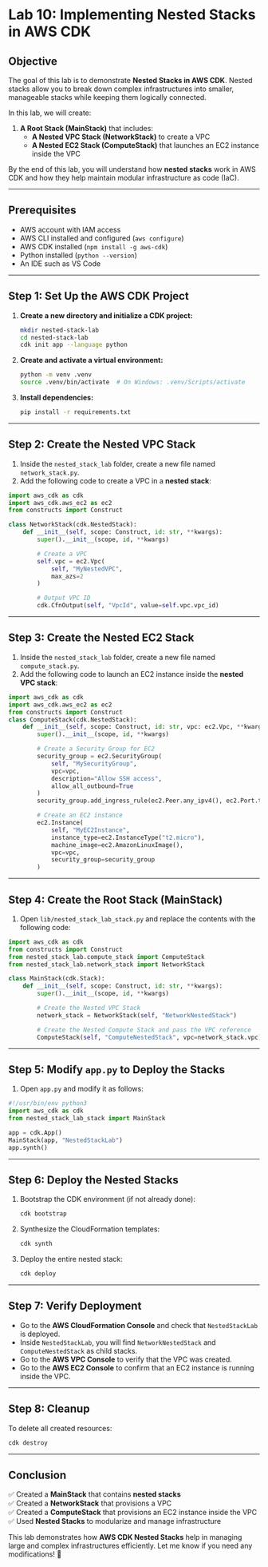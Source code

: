 # **Lab 10: Implementing Nested Stacks in AWS CDK**  

## **Objective**  
The goal of this lab is to demonstrate **Nested Stacks in AWS CDK**. Nested stacks allow you to break down complex infrastructures into smaller, manageable stacks while keeping them logically connected.  

In this lab, we will create:  
1. **A Root Stack (MainStack)** that includes:  
   - **A Nested VPC Stack (NetworkStack)** to create a VPC  
   - **A Nested EC2 Stack (ComputeStack)** that launches an EC2 instance inside the VPC  

By the end of this lab, you will understand how **nested stacks** work in AWS CDK and how they help maintain modular infrastructure as code (IaC).  

---

## **Prerequisites**  
- AWS account with IAM access  
- AWS CLI installed and configured (`aws configure`)  
- AWS CDK installed (`npm install -g aws-cdk`)  
- Python installed (`python --version`)  
- An IDE such as VS Code  

---

## **Step 1: Set Up the AWS CDK Project**  
1. **Create a new directory and initialize a CDK project:**  
   ```sh
   mkdir nested-stack-lab
   cd nested-stack-lab
   cdk init app --language python
   ```
2. **Create and activate a virtual environment:**  
   ```sh
   python -m venv .venv
   source .venv/bin/activate  # On Windows: .venv/Scripts/activate
   ```
3. **Install dependencies:**  
   ```sh
   pip install -r requirements.txt
   ```

---

## **Step 2: Create the Nested VPC Stack**
1. Inside the `nested_stack_lab` folder, create a new file named `network_stack.py`.  
2. Add the following code to create a VPC in a **nested stack**:  

```python
import aws_cdk as cdk
import aws_cdk.aws_ec2 as ec2
from constructs import Construct

class NetworkStack(cdk.NestedStack):
    def __init__(self, scope: Construct, id: str, **kwargs):
        super().__init__(scope, id, **kwargs)

        # Create a VPC
        self.vpc = ec2.Vpc(
            self, "MyNestedVPC",
            max_azs=2
        )

        # Output VPC ID
        cdk.CfnOutput(self, "VpcId", value=self.vpc.vpc_id)
```

---

## **Step 3: Create the Nested EC2 Stack**
1. Inside the `nested_stack_lab` folder, create a new file named `compute_stack.py`.  
2. Add the following code to launch an EC2 instance inside the **nested VPC stack**:  

```python
import aws_cdk as cdk
import aws_cdk.aws_ec2 as ec2
from constructs import Construct
class ComputeStack(cdk.NestedStack):
    def __init__(self, scope: Construct, id: str, vpc: ec2.Vpc, **kwargs):
        super().__init__(scope, id, **kwargs)

        # Create a Security Group for EC2
        security_group = ec2.SecurityGroup(
            self, "MySecurityGroup",
            vpc=vpc,
            description="Allow SSH access",
            allow_all_outbound=True
        )
        security_group.add_ingress_rule(ec2.Peer.any_ipv4(), ec2.Port.tcp(22), "Allow SSH access")

        # Create an EC2 instance
        ec2.Instance(
            self, "MyEC2Instance",
            instance_type=ec2.InstanceType("t2.micro"),
            machine_image=ec2.AmazonLinuxImage(),
            vpc=vpc,
            security_group=security_group
        )
```

---

## **Step 4: Create the Root Stack (MainStack)**
1. Open `lib/nested_stack_lab_stack.py` and replace the contents with the following code:  

```python
import aws_cdk as cdk
from constructs import Construct
from nested_stack_lab.compute_stack import ComputeStack
from nested_stack_lab.network_stack import NetworkStack

class MainStack(cdk.Stack):
    def __init__(self, scope: Construct, id: str, **kwargs):
        super().__init__(scope, id, **kwargs)

        # Create the Nested VPC Stack
        network_stack = NetworkStack(self, "NetworkNestedStack")

        # Create the Nested Compute Stack and pass the VPC reference
        ComputeStack(self, "ComputeNestedStack", vpc=network_stack.vpc)
```

---

## **Step 5: Modify `app.py` to Deploy the Stacks**
1. Open `app.py` and modify it as follows:

```python
#!/usr/bin/env python3
import aws_cdk as cdk
from nested_stack_lab_stack import MainStack

app = cdk.App()
MainStack(app, "NestedStackLab")
app.synth()
```

---

## **Step 6: Deploy the Nested Stacks**
1. Bootstrap the CDK environment (if not already done):
   ```sh
   cdk bootstrap
   ```
2. Synthesize the CloudFormation templates:
   ```sh
   cdk synth
   ```
3. Deploy the entire nested stack:
   ```sh
   cdk deploy
   ```

---

## **Step 7: Verify Deployment**
- Go to the **AWS CloudFormation Console** and check that `NestedStackLab` is deployed.  
- Inside `NestedStackLab`, you will find `NetworkNestedStack` and `ComputeNestedStack` as child stacks.  
- Go to the **AWS VPC Console** to verify that the VPC was created.  
- Go to the **AWS EC2 Console** to confirm that an EC2 instance is running inside the VPC.  

---

## **Step 8: Cleanup**
To delete all created resources:
```sh
cdk destroy
```

---

## **Conclusion**
✅ Created a **MainStack** that contains **nested stacks**  
✅ Created a **NetworkStack** that provisions a VPC  
✅ Created a **ComputeStack** that provisions an EC2 instance inside the VPC  
✅ Used **Nested Stacks** to modularize and manage infrastructure  

This lab demonstrates how **AWS CDK Nested Stacks** help in managing large and complex infrastructures efficiently. Let me know if you need any modifications! 🚀
